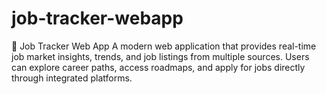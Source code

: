 # job-tracker-webapp
🚀 Job Tracker Web App A modern web application that provides real-time job market insights, trends, and job listings from multiple sources. Users can explore career paths, access roadmaps, and apply for jobs directly through integrated platforms.
